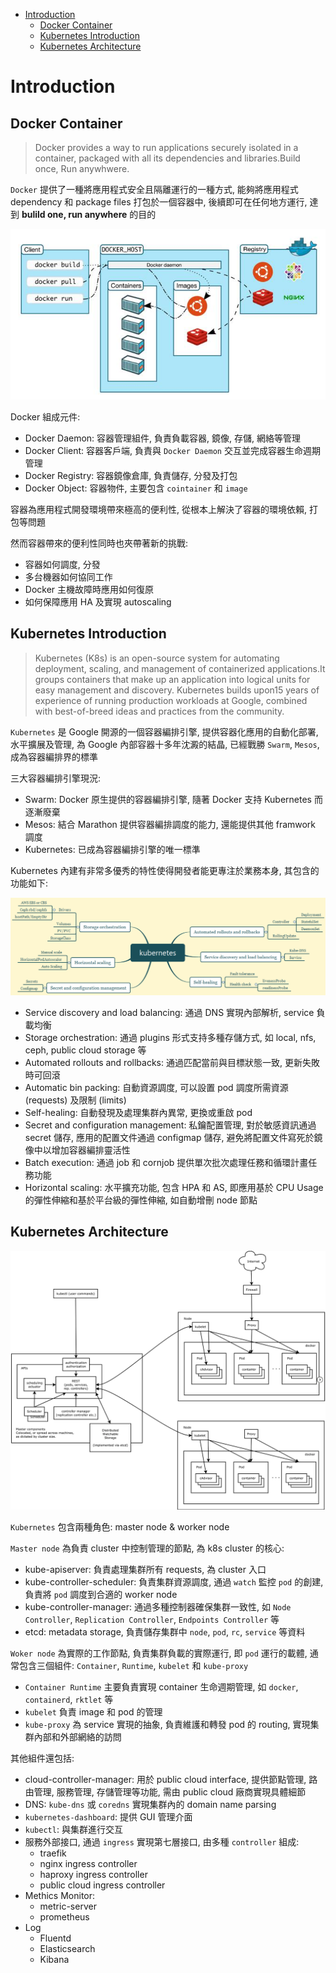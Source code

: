- [Introduction](#introduction)
  - [Docker Container](#docker-container)
  - [Kubernetes Introduction](#kubernetes-introduction)
  - [Kubernetes Architecture](#kubernetes-architecture)

# Introduction

## Docker Container

> Docker provides a way to run applications securely isolated in a container, packaged with all its dependencies and libraries.Build once, Run anywhwere.

`Docker` 提供了一種將應用程式安全且隔離運行的一種方式, 能夠將應用程式 dependency 和 package files 打包於一個容器中, 後續即可在任何地方運行, 達到 **bulild one, run anywhere** 的目的

![docker_architecture](img/Untitled.png)

Docker 組成元件:

- Docker Daemon: 容器管理組件, 負責負載容器, 鏡像, 存儲, 網絡等管理
- Docker Client: 容器客戶端, 負責與 `Docker Daemon` 交互並完成容器生命週期管理
- Docker Registry: 容器鏡像倉庫, 負責儲存, 分發及打包
- Docker Object: 容器物件, 主要包含 `cointainer` 和 `image`

容器為應用程式開發環境帶來極高的便利性, 從根本上解決了容器的環境依賴, 打包等問題

然而容器帶來的便利性同時也夾帶著新的挑戰:

- 容器如何調度, 分發
- 多台機器如何協同工作
- Docker 主機故障時應用如何復原
- 如何保障應用 HA 及實現 autoscaling

## Kubernetes Introduction

> Kubernetes (K8s) is an open-source system for automating deployment, scaling, and management of containerized applications.It groups containers that make up an application into logical units for easy management and discovery. Kubernetes builds upon15 years of experience of running production workloads at Google, combined with best-of-breed ideas and practices from the community.

`Kubernetes` 是 Google 開源的一個容器編排引擎, 提供容器化應用的自動化部署, 水平擴展及管理, 為 Google 內部容器十多年沈澱的結晶, 已經戰勝 `Swarm`, `Mesos`, 成為容器編排界的標準

三大容器編排引擎現況:

- Swarm: Docker 原生提供的容器編排引擎, 隨著 Docker 支持 Kubernetes 而逐漸廢棄
- Mesos: 結合 Marathon 提供容器編排調度的能力, 還能提供其他 framwork 調度
- Kubernetes: 已成為容器編排引擎的唯一標準

Kubernetes 內建有非常多優秀的特性使得開發者能更專注於業務本身, 其包含的功能如下:

![k8s_features](img/k8s_features.png)

- Service discovery and load balancing: 通過 DNS 實現內部解析, service 負載均衡
- Storage orchestration: 通過 plugins 形式支持多種存儲方式, 如 local, nfs, ceph, public cloud storage 等
- Automated rollouts and rollbacks: 通過匹配當前與目標狀態一致, 更新失敗時可回滾
- Automatic bin packing: 自動資源調度, 可以設置 pod 調度所需資源 (requests) 及限制 (limits)
- Self-healing: 自動發現及處理集群內異常, 更換或重啟 pod
- Secret and configuration management: 私鑰配置管理, 對於敏感資訊通過 secret 儲存, 應用的配置文件通過 configmap 儲存, 避免將配置文件寫死於鏡像中以增加容器編排靈活性
- Batch execution: 通過 job 和 cornjob 提供單次批次處理任務和循環計畫任務功能
- Horizontal scaling: 水平擴充功能, 包含 HPA 和 AS, 即應用基於 CPU Usage 的彈性伸縮和基於平台級的彈性伸縮, 如自動增刪 node 節點

## Kubernetes Architecture

![k8s_architecture](img/k8s_architecture.png)

`Kubernetes` 包含兩種角色: master node & worker node

`Master node` 為負責 cluster 中控制管理的節點, 為 k8s cluster 的核心:

- kube-apiserver: 負責處理集群所有 requests, 為 cluster 入口
- kube-controller-scheduler: 負責集群資源調度, 通過 `watch` 監控 `pod` 的創建, 負責將 `pod` 調度到合適的 worker node
- kube-controller-manager: 通過多種控制器確保集群一致性, 如 `Node Controller`, `Replication Controller`, `Endpoints Controller` 等
- etcd: metadata storage, 負責儲存集群中 `node`, `pod`, `rc`, `service` 等資料

`Woker node` 為實際的工作節點, 負責集群負載的實際運行, 即 `pod` 運行的載體, 通常包含三個組件: `Container`, `Runtime`, `kubelet` 和 `kube-proxy`

- `Container Runtime` 主要負責實現 container 生命週期管理, 如 `docker`, `containerd`, `rktlet` 等
- `kubelet` 負責 image 和 pod 的管理
- `kube-proxy` 為 service 實現的抽象, 負責維護和轉發 pod 的 routing, 實現集群內部和外部網絡的訪問

其他組件還包括:

- cloud-controller-manager: 用於 public cloud interface, 提供節點管理, 路由管理, 服務管理, 存儲管理等功能, 需由 public cloud 廠商實現具體細節
- DNS: `kube-dns` 或 `coredns` 實現集群內的 domain name parsing
- `kubernetes-dashboard`: 提供 GUI 管理介面
- `kubectl`: 與集群進行交互
- 服務外部接口, 通過 `ingress` 實現第七層接口, 由多種 `controller` 組成:
  - traefik
  - nginx ingress controller
  - haproxy ingress controller
  - public cloud ingress controller
- Methics Monitor:
  - metric-server
  - prometheus
- Log
  - Fluentd
  - Elasticsearch
  - Kibana

